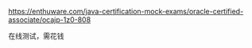 https://enthuware.com/java-certification-mock-exams/oracle-certified-associate/ocajp-1z0-808

在线测试，需花钱
